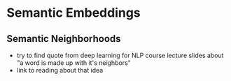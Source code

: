 # Semantic Embeddings

## Semantic Neighborhoods

* try to find quote from deep learning for NLP course lecture slides about "a word is made up with it's neighbors"
* link to reading about that idea